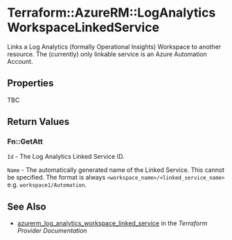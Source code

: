 # Terraform::AzureRM::LogAnalyticsWorkspaceLinkedService

Links a Log Analytics (formally Operational Insights) Workspace to another resource. The (currently) only linkable service is an Azure Automation Account.

## Properties

TBC

## Return Values

### Fn::GetAtt

`Id` - The Log Analytics Linked Service ID.

`Name` - The automatically generated name of the Linked Service. This cannot be specified. The format is always `<workspace_name>/<linked_service_name>` e.g. `workspace1/Automation`.

## See Also

* [azurerm_log_analytics_workspace_linked_service](https://www.terraform.io/docs/providers/azurerm/r/log_analytics_workspace_linked_service.html) in the _Terraform Provider Documentation_
